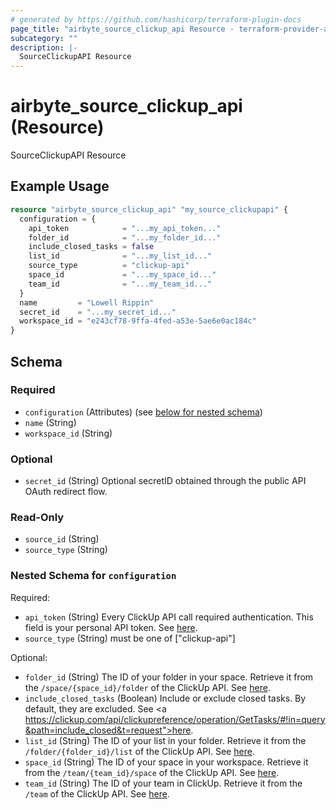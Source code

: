 ```yaml
---
# generated by https://github.com/hashicorp/terraform-plugin-docs
page_title: "airbyte_source_clickup_api Resource - terraform-provider-airbyte"
subcategory: ""
description: |-
  SourceClickupAPI Resource
---
```


# airbyte_source_clickup_api (Resource)

SourceClickupAPI Resource

## Example Usage

```terraform
resource "airbyte_source_clickup_api" "my_source_clickupapi" {
  configuration = {
    api_token            = "...my_api_token..."
    folder_id            = "...my_folder_id..."
    include_closed_tasks = false
    list_id              = "...my_list_id..."
    source_type          = "clickup-api"
    space_id             = "...my_space_id..."
    team_id              = "...my_team_id..."
  }
  name         = "Lowell Rippin"
  secret_id    = "...my_secret_id..."
  workspace_id = "e243cf78-9ffa-4fed-a53e-5ae6e0ac184c"
}
```

<!-- schema generated by tfplugindocs -->
## Schema

### Required

- `configuration` (Attributes) (see [below for nested schema](#nestedatt--configuration))
- `name` (String)
- `workspace_id` (String)

### Optional

- `secret_id` (String) Optional secretID obtained through the public API OAuth redirect flow.

### Read-Only

- `source_id` (String)
- `source_type` (String)

<a id="nestedatt--configuration"></a>
### Nested Schema for `configuration`

Required:

- `api_token` (String) Every ClickUp API call required authentication. This field is your personal API token. See <a href="https://clickup.com/api/developer-portal/authentication/#personal-token">here</a>.
- `source_type` (String) must be one of ["clickup-api"]

Optional:

- `folder_id` (String) The ID of your folder in your space. Retrieve it from the `/space/{space_id}/folder` of the ClickUp API. See <a href="https://clickup.com/api/clickupreference/operation/GetFolders/">here</a>.
- `include_closed_tasks` (Boolean) Include or exclude closed tasks. By default, they are excluded. See <a https://clickup.com/api/clickupreference/operation/GetTasks/#!in=query&path=include_closed&t=request">here</a>.
- `list_id` (String) The ID of your list in your folder. Retrieve it from the `/folder/{folder_id}/list` of the ClickUp API. See <a href="https://clickup.com/api/clickupreference/operation/GetLists/">here</a>.
- `space_id` (String) The ID of your space in your workspace. Retrieve it from the `/team/{team_id}/space` of the ClickUp API. See <a href="https://clickup.com/api/clickupreference/operation/GetSpaces/">here</a>.
- `team_id` (String) The ID of your team in ClickUp. Retrieve it from the `/team` of the ClickUp API. See <a href="https://clickup.com/api/clickupreference/operation/GetAuthorizedTeams/">here</a>.


